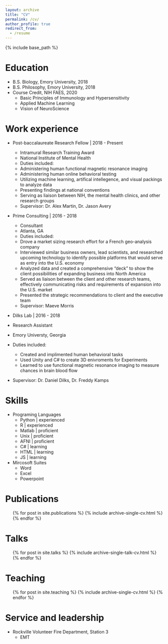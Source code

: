 ```yaml
---
layout: archive
title: "CV"
permalink: /cv/
author_profile: true
redirect_from:
  - /resume
---
```


{% include base_path %}

Education
======
* B.S. Biology, Emory University, 2018
* B.S. Philosophy, Emory University, 2018
* Course Credit, NIH FAES, 2020
  * Basic Principles of Immunology and Hypersensitivity
  * Applied Machine Learning
  * Vision of NeuroScience 


Work experience
======
* Post-baccalaureate Research Fellow &#124; 2018 - Present
  * Intramural Research Training Award
  * National Institute of Mental Health
  * Duties included: 
   * Administering human functional magnetic resonance imaging
   * Administering human online behavioral testing
   * Utilizing machine learning, artifical intellegence, and visual packings to analyze data
   * Presenting findings at national conventions 
   * Serving as liaison between NIH, the mental health clinics, and other research groups
  * Supervisor: Dr. Alex Martin, Dr. Jason Avery

* Prime Consulting | 2016 - 2018
  * Consultant
  * Atlanta, GA
  * Duties included: 
   * Drove a market sizing research effort for a French geo-analysis company
   * Interviewed similar business owners, lead scientists, and researched upcoming technology to identify possible platforms that would serve as entry into the U.S. economy
   * Analyzed data and created a comprehensive “deck”  to show the client possibilities of expanding business into North America
   * Served as liaison between the client and other research teams, effectively communicating risks and requirements of expansion into the U.S. market 
   * Presented the strategic recommendations to client and the executive team
  * Supervisor: Maeve Morris
  
 * Dilks Lab | 2016 - 2018
  * Research Assistant 
  * Emory Universty, Georgia 
  * Duties included:
    * Created and implimented human behavioral tasks 
    * Used Unity and C# to create 3D enivroments for Experiments 
    * Learned to use functional magnetic resonance imaging to measure chances in brain blood flow 
  * Supervisor: Dr. Daniel Dilks, Dr. Freddy Kamps 
  
Skills
======
* Programing Languages
  * Python &#124; experienced
  * R      &#124; experienced 
  * Matlab &#124; proficient 
  * Unix   &#124; proficient
  * AFNI   &#124; proficient
  * C#     &#124; learning
  * HTML   &#124; learning 
  * JS     &#124; learning
* Mircosoft Suites 
  * Word
  * Excel
  * Powerpoint

Publications
======
  <ul>{% for post in site.publications %}
    {% include archive-single-cv.html %}
  {% endfor %}</ul>
  
Talks
======
  <ul>{% for post in site.talks %}
    {% include archive-single-talk-cv.html %}
  {% endfor %}</ul>
  
Teaching
======
  <ul>{% for post in site.teaching %}
    {% include archive-single-cv.html %}
  {% endfor %}</ul>
  
Service and leadership
======
* Rockville Volunteer Fire Department, Station 3
  * EMT
